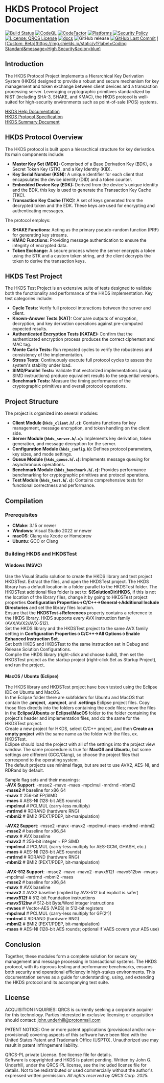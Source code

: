 # HKDS Protocol Project Documentation

[![Build Status](https://github.com/QRCS-CORP/HKDS/actions/workflows/build.yml/badge.svg)](https://github.com/QRCS-CORP/HKDS/actions/workflows/build.yml)
[![CodeQL](https://github.com/QRCS-CORP/HKDS/actions/workflows/codeql-analysis.yml/badge.svg)](https://github.com/QRCS-CORP/HKDS/actions/workflows/codeql-analysis.yml)
[![CodeFactor](https://www.codefactor.io/repository/github/qrcs-corp/hkds/badge)](https://www.codefactor.io/repository/github/qrcs-corp/hkds)
[![Platforms](https://img.shields.io/badge/platforms-Linux%20|%20macOS%20|%20Windows-blue)](#)
[![Security Policy](https://img.shields.io/badge/security-policy-blue.svg)](https://github.com/QRCS-CORP/HKDS/security/policy)
[![License: QRCS License](https://img.shields.io/badge/License-QRCS%20License-blue.svg)](https://github.com/QRCS-CORP/HKDS/blob/main/LICENSE)
[![docs](https://img.shields.io/badge/docs-online-brightgreen)](https://qrcs-corp.github.io/HKDS/)
![GitHub release](https://img.shields.io/github/v/release/QRCS-CORP/HKDS)
[![GitHub Last Commit](https://img.shields.io/github/last-commit/QRCS-CORP/HKDS.svg)](https://github.com/QRCS-CORP/HKDS/commits/main)
[![Custom: Beta](https://img.shields.io/static/v1?label=Coding Standard&message=High Security&color=blue)](https://github.com/QRCS-CORP/HKDS)

## Introduction

The HKDS Protocol Project implements a Hierarchical Key Derivation System (HKDS) designed to provide a robust and secure mechanism for key management and token exchange between client devices and a transaction processing server. Leveraging cryptographic primitives standardized by NIST (including SHA-3, SHAKE, and KMAC), the HKDS protocol is well-suited for high-security environments such as point-of-sale (POS) systems.

[HKDS Help Documentation](https://qrcs-corp.github.io/HKDS/)  
[HKDS Protocol Specification](https://qrcs-corp.github.io/HKDS/pdf/HKDS_Specification.pdf)  
[HKDS Summary Document](https://qrcs-corp.github.io/HKDS/pdf/HKDS_Technical_Summary.pdf)  

## HKDS Protocol Overview

The HKDS protocol is built upon a hierarchical structure for key derivation. Its main components include:

- **Master Key Set (MDK):** Comprised of a Base Derivation Key (BDK), a Secret Token Key (STK), and a Key Identity (KID).
- **Key Serial Number (KSN):** A unique identifier for each client that encapsulates the device identity (DID) and a token counter.
- **Embedded Device Key (EDK):** Derived from the device's unique identity and the BDK, this key is used to generate the Transaction Key Cache (TKC).
- **Transaction Key Cache (TKC):** A set of keys generated from the decrypted token and the EDK. These keys are used for encrypting and authenticating messages.

The protocol employs:
- **SHAKE Functions:** Acting as the primary pseudo-random function (PRF) for generating key streams.
- **KMAC Functions:** Providing message authentication to ensure the integrity of encrypted data.
- **Token Exchange:** A secure process where the server encrypts a token using the STK and a custom token string, and the client decrypts the token to derive the transaction keys.

## HKDS Test Project

The HKDS Test Project is an extensive suite of tests designed to validate both the functionality and performance of the HKDS implementation. Key test categories include:

- **Cycle Tests:** Verify full protocol interactions between the server and client.
- **Known-Answer Tests (KAT):** Compare outputs of encryption, decryption, and key derivation operations against pre-computed expected results.
- **Authenticated Encryption Tests (KATAE):** Confirm that the authenticated encryption process produces the correct ciphertext and MAC tag.
- **Monte Carlo Tests:** Run repeated cycles to verify the robustness and consistency of the implementation.
- **Stress Tests:** Continuously execute full protocol cycles to assess the system's stability under load.
- **SIMD/Parallel Tests:** Validate that vectorized implementations (using SIMD instructions) produce equivalent results to the sequential versions.
- **Benchmark Tests:** Measure the timing performance of the cryptographic primitives and overall protocol operations.

## Project Structure

The project is organized into several modules:

- **Client Module (`hkds_client.h`/`.c`):** Contains functions for key management, message encryption, and token handling on the client side.
- **Server Module (`hkds_server.h`/`.c`):** Implements key derivation, token generation, and message decryption for the server.
- **Configuration Module (`hkds_config.h`):** Defines protocol parameters, key sizes, and mode settings.
- **Queue Module (`hkds_queue.h`/`.c`):** Implements message queuing for asynchronous operations.
- **Benchmark Module (`hkds_benchmark.h`/`.c`):** Provides performance benchmarking for cryptographic primitives and protocol operations.
- **Test Module (`hkds_test.h`/`.c`):** Contains comprehensive tests for functional correctness and performance.

## Compilation

### Prerequisites

- **CMake**: 3.15 or newer
- **Windows**: Visual Studio 2022 or newer
- **macOS**: Clang via Xcode or Homebrew
- **Ubuntu**: GCC or Clang  

### Building HKDS and HKDSTest

#### Windows (MSVC)

Use the Visual Studio solution to create the HKDS library and test project HKDSTest.
Extract the files, and open the HKDSTest project. 
The HKDS library has a default location in a folder parallel to the HKDSTest folder. 
The HKDSTest additional files folder is set to: **$(SolutionDir)HKDS**, if this is not the location of the library files, change it by going to HKDSTest project properties **Configuration Properties->C/C++->General->Additional Include Directories** and set the library files location.  
Ensure that the **HKDSTest->References** property contains a reference to the HKDS library. HKDS supports every AVX instruction family (AVX/AVX2/AVX-512).   
Set the HKDS library and the HKDSTest project to the same AVX family setting in **Configuration Properties->C/C++->All Options->Enable Enhanced Instruction Set**.  
Set both HKDS and HKDSTest to the same instruction set in Debug and Release Solution Configurations.  
Compile the HKDS library (right-click and choose build), then set the HKDSTest project as the startup project (right-click Set as Startup Project), and run the project.

#### MacOS / Ubuntu (Eclipse)

The HKDS library and HKDSTest project have been tested using the Eclipse IDE on Ubuntu and MacOS.  
In the Eclipse folder there are subfolders for Ubuntu and MacOS that contain the **.project**, **.cproject**, and **.settings** Eclipse project files.  Copy those files directly into the folders containing the code files; move the files in the **Eclipse\Ubuntu** or **Eclipse\MacOS** folder to the folder containing the project's header and implementation files, and do the same for the HKDSTest project.  
Create a new project for HKDS, select C/C++ project, and then **Create an empty project** with the same name as the folder with the files, ex. HKDSTest.  
Eclipse should load the project with all of the settings into the project view window. The same proceedure is true for **MacOS and Ubuntu**, but some settings are different (GCC/Clang), so choose the project files that correspond to the operating system.  
The default projects use minimal flags, but are set to use AVX2, AES-NI, and RDRand by default.

Sample flag sets and their meanings:  
-**AVX Support**: -msse2 -mavx -maes -mpclmul -mrdrnd -mbmi2  
-**msse2**        # baseline for x86_64  
-**mavx**         # 256-bit FP/SIMD  
-**maes**         # AES-NI (128-bit AES rounds)  
-**mpclmul**      # PCLMUL (carry-less multiply)  
-**mrdrnd**       # RDRAND (hardware RNG)  
-**mbmi2**        # BMI2 (PEXT/PDEP, bit-manipulation)  

-**AVX2 Support**: -msse2 -mavx -mavx2 -mpclmul -maes -mrdrnd -mbmi2  
-**msse2**        # baseline for x86_64  
-**mavx**         # AVX baseline  
-**mavx2**        # 256-bit integer + FP SIMD  
-**mpclmul**      # PCLMUL (carry-less multiply for AES-GCM, GHASH, etc.)  
-**maes**         # AES-NI (128-bit AES rounds)  
-**mrdrnd**       # RDRAND (hardware RNG)  
-**mbmi2**        # BMI2 (PEXT/PDEP, bit-manipulation)  

-**AVX-512 Support**: -msse2 -mavx -mavx2 -mavx512f -mavx512bw -mvaes -mpclmul -mrdrnd -mbmi2 -maes  
-**msse2**        # baseline for x86_64  
-**mavx**         # AVX baseline  
-**mavx2**        # AVX2 baseline (implied by AVX-512 but explicit is safer)  
-**mavx512f**     # 512-bit Foundation instructions  
-**mavx512bw**    # 512-bit Byte/Word integer instructions  
-**mvaes**        # Vector-AES (VAES) in 512-bit registers  
-**mpclmul**      # PCLMUL (carry-less multiply for GF(2ⁿ))  
-**mrdrnd**       # RDRAND (hardware RNG)  
-**mbmi2**        # BMI2 (PEXT/PDEP, bit-manipulation)  
-**maes**         # AES-NI (128-bit AES rounds; optional if VAES covers your AES use)  


## Conclusion

Together, these modules form a complete solution for secure key management and message processing in transactional systems. The HKDS protocol, with its rigorous testing and performance benchmarks, ensures both security and operational efficiency in high-stakes environments. This documentation serves as a guide for understanding, using, and extending the HKDS protocol and its accompanying test suite.

## License

ACQUISITION INQUIRIES:
QRCS is currently seeking a corporate acquirer for this technology.
Parties interested in exclusive licensing or acquisition should contact:
john.underhill@protonmail.com  

PATENT NOTICE:
One or more patent applications (provisional and/or non-provisional) covering aspects of this software have been filed with the United States Patent and 
Trademark Office (USPTO). Unauthorized use may result in patent infringement liability.  

QRCS-PL private License. See license file for details.  
Software is copyrighted and HKDS is patent pending.
Written by John G. Underhill, under the QRCS-PL license, see the included license file for details. 
Not to be redistributed or used commercially without the author's expressed written permission. 
_All rights reserved by QRCS Corp. 2025._
